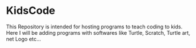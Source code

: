 KidsCode
========

This Repository is intended for hosting programs to teach coding to kids. Here I will be adding programs with softwares like  Turtle, Scratch, Turtle art, net Logo etc...
